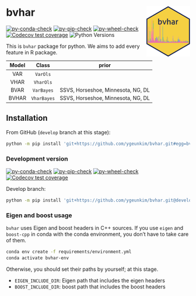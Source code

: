 
<!-- README.md is generated from README.qmd. Please edit that file -->

# bvhar <a href="https://github.com/ygeunkim/bvhar/tree/develop/python/"><img src="docs/logo.png" align="right" height="138" /></a>

<!-- badges: start -->

[![py-conda-check](https://github.com/ygeunkim/bvhar/actions/workflows/py-conda-check.yaml/badge.svg?branch=master)](https://github.com/ygeunkim/bvhar/actions/workflows/py-conda-check.yaml?query=branch%3Amaster)
[![py-pip-check](https://github.com/ygeunkim/bvhar/actions/workflows/py-pip-check.yaml/badge.svg?branch=master)](https://github.com/ygeunkim/bvhar/actions/workflows/py-pip-check.yaml?query=branch%3Amaster)
[![py-wheel-check](https://github.com/ygeunkim/bvhar/actions/workflows/py-wheel-check.yaml/badge.svg?branch=master)](https://github.com/ygeunkim/bvhar/actions/workflows/py-wheel-check.yaml?query=branch%3Amaster)
[![Codecov test
coverage](https://codecov.io/gh/ygeunkim/bvhar/branch/master/graph/badge.svg?flag=python)](https://app.codecov.io/gh/ygeunkim/bvhar)
![Python
Versions](https://img.shields.io/badge/python-3.10%20%7C%203.11%20%7C%203.12-blue)
<!-- badges: end -->

This is `bvhar` package for python. We aims to add every feature in R
package.

| Model |    Class    |               prior                |
|:-----:|:-----------:|:----------------------------------:|
|  VAR  |  `VarOls`   |                                    |
| VHAR  |  `VharOls`  |                                    |
| BVAR  | `VarBayes`  | SSVS, Horseshoe, Minnesota, NG, DL |
| BVHAR | `VharBayes` | SSVS, Horseshoe, Minnesota, NG, DL |

## Installation

From GitHub (`develop` branch at this stage):

``` bash
python -m pip install 'git+https://github.com/ygeunkim/bvhar.git#egg=bvhar&subdirectory=python'
```

### Development version

<!-- badges: start -->

[![py-conda-check](https://github.com/ygeunkim/bvhar/actions/workflows/py-conda-check.yaml/badge.svg?branch=develop)](https://github.com/ygeunkim/bvhar/actions/workflows/py-conda-check.yaml?query=branch%3Adevelop)
[![py-pip-check](https://github.com/ygeunkim/bvhar/actions/workflows/py-pip-check.yaml/badge.svg?branch=develop)](https://github.com/ygeunkim/bvhar/actions/workflows/py-pip-check.yaml?query=branch%3Adevelop)
[![py-wheel-check](https://github.com/ygeunkim/bvhar/actions/workflows/py-wheel-check.yaml/badge.svg?branch=develop)](https://github.com/ygeunkim/bvhar/actions/workflows/py-wheel-check.yaml?query=branch%3Adevelop)
[![Codecov test
coverage](https://codecov.io/gh/ygeunkim/bvhar/branch/develop/graph/badge.svg?flag=python)](https://app.codecov.io/gh/ygeunkim/bvhar)
<!-- badges: end -->

Develop branch:

``` bash
python -m pip install 'git+https://github.com/ygeunkim/bvhar.git@develop#egg=bvhar&subdirectory=python'
```

### Eigen and boost usage

`bvhar` uses Eigen and boost headers in C++ sources. If you use `eigen`
and `boost-cpp` in conda with the conda environment, you don’t have to
take care of them.

``` bash
conda env create -f requirements/environment.yml
conda activate bvhar-env
```

Otherwise, you should set their paths by yourself; at this stage.

- `EIGEN_INCLUDE_DIR`: Eigen path that includes the eigen headers
- `BOOST_INCLUDE_DIR`: boost path that includes the boost headers
